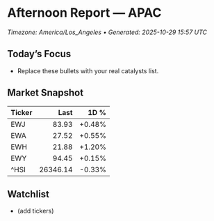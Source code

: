 # Afternoon Report — APAC
_Timezone: America/Los_Angeles • Generated: 2025-10-29 15:57 UTC_

## Today’s Focus
- Replace these bullets with your real catalysts list.

## Market Snapshot
| Ticker | Last | 1D % |
|---|---:|---:|
| EWJ | 83.93 | +0.48% |
| EWA | 27.52 | +0.55% |
| EWH | 21.88 | +1.20% |
| EWY | 94.45 | +0.15% |
| ^HSI | 26346.14 | -0.33% |

## Watchlist
- (add tickers)
